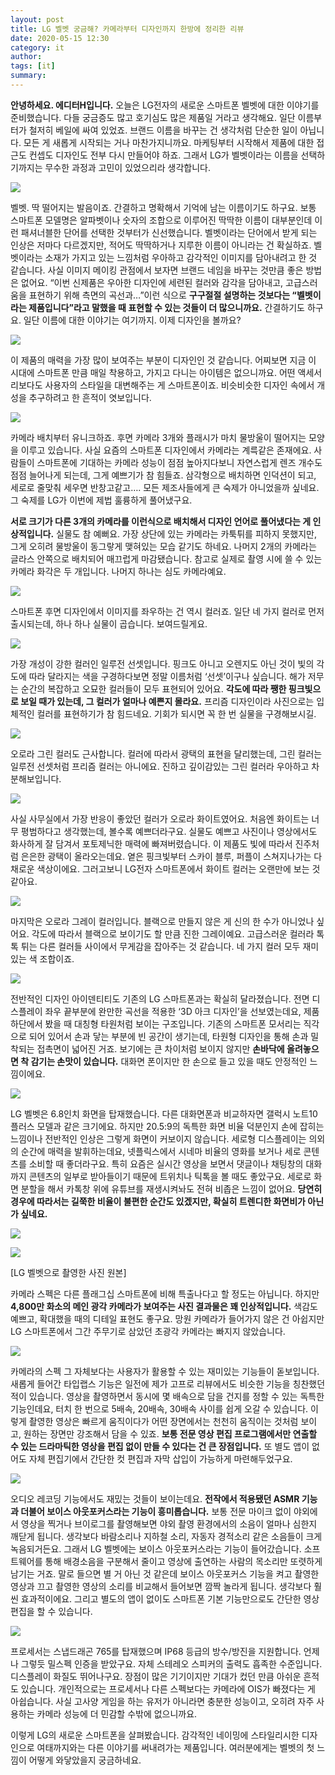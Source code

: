 ```yaml
---
layout: post
title: LG 벨벳 궁금해? 카메라부터 디자인까지 한방에 정리한 리뷰
date: 2020-05-15 12:30
category: it
author: 
tags: [it]
summary: 
---
```



**안녕하세요. 에디터H입니다.** 오늘은 LG전자의 새로운 스마트폰 벨벳에 대한 이야기를 준비했습니다. 다들 궁금증도 많고 호기심도 많은 제품일 거라고 생각해요. 일단 이름부터가 철저히 베일에 싸여 있었죠. 브랜드 이름을 바꾸는 건 생각처럼 단순한 일이 아닙니다. 모든 게 새롭게 시작되는 거나 마찬가지니까요. 마케팅부터 시작해서 제품에 대한 접근도 컨셉도 디자인도 전부 다시 만들어야 하죠. 그래서 LG가 벨벳이라는 이름을 선택하기까지는 무수한 과정과 고민이 있었으리라 생각합니다.

![](https://img1.daumcdn.net/thumb/R720x0/?fname=https%3A%2F%2Ft1.daumcdn.net%2Fliveboard%2Fthe-edit%2Fc4fd01bce3044f4a928076976a17e3e5.JPG)

벨벳. 딱 떨어지는 발음이죠. 간결하고 명확해서 기억에 남는 이름이기도 하구요. 보통 스마트폰 모델명은 알파벳이나 숫자의 조합으로 이루어진 딱딱한 이름이 대부분인데 이런 패셔너블한 단어를 선택한 것부터가 신선했습니다. 벨벳이라는 단어에서 받게 되는 인상은 저마다 다르겠지만, 적어도 딱딱하거나 지루한 이름이 아니라는 건 확실하죠. 벨벳이라는 소재가 가지고 있는 느낌처럼 우아하고 감각적인 이미지를 담아내려고 한 것 같습니다. 사실 이미지 메이킹 관점에서 보자면 브랜드 네임을 바꾸는 것만큼 좋은 방법은 없어요. “이번 신제품은 우아한 디자인에 세련된 컬러와 감각을 담아내고, 고급스러움을 표현하기 위해 측면의 곡선과…”이런 식으로  **구구절절 설명하는 것보다는 “벨벳이라는 제품입니다”라고 말했을 때 표현할 수 있는 것들이 더 많으니까요.** 간결하기도 하구요. 일단 이름에 대한 이야기는 여기까지. 이제 디자인을 볼까요?

![](https://img1.daumcdn.net/thumb/R720x0/?fname=https%3A%2F%2Ft1.daumcdn.net%2Fliveboard%2Fthe-edit%2Fcd07b62796b04692812cc4d0c297fd40.JPG)

이 제품의 매력을 가장 많이 보여주는 부분이 디자인인 것 같습니다. 어찌보면 지금 이 시대에 스마트폰 만큼 매일 착용하고, 가지고 다니는 아이템은 없으니까요. 어떤 액세서리보다도 사용자의 스타일을 대변해주는 게 스마트폰이죠. 비슷비슷한 디자인 속에서 개성을 추구하려고 한 흔적이 엿보입니다.

![](https://img1.daumcdn.net/thumb/R720x0/?fname=https%3A%2F%2Ft1.daumcdn.net%2Fliveboard%2Fthe-edit%2F43c9ef5386ec4b25893d538207961392.JPG)

카메라 배치부터 유니크하죠. 후면 카메라 3개와 플래시가 마치 물방울이 떨어지는 모양을 이루고 있습니다. 사실 요즘의 스마트폰 디자인에서 카메라는 계륵같은 존재에요. 사람들이 스마트폰에 기대하는 카메라 성능이 점점 높아지다보니 자연스럽게 렌즈 개수도 점점 늘어나게 되는데, 그게 예쁘기가 참 힘들죠. 삼각형으로 배치하면 인덕션이 되고, 세로로 줄맞춰 세우면 반창고같고…. 모든 제조사들에게 큰 숙제가 아니었을까 싶네요. 그 숙제를 LG가 이번에 제법 훌륭하게 풀어냈구요.

  

**서로 크기가 다른 3개의 카메라를 이런식으로 배치해서 디자인 언어로 풀어냈다는 게 인상적입니다.**  실물도 참 예뻐요. 가장 상단에 있는 카메라는 카툭튀를 피하지 못했지만, 그게 오히려 물방울이 동그랗게 맺혀있는 모습 같기도 하네요. 나머지 2개의 카메라는 글라스 안쪽으로 배치되어 매끄럽게 마감됐습니다. 참고로 실제로 촬영 시에 쓸 수 있는 카메라 화각은 두 개입니다. 나머지 하나는 심도 카메라예요.

![](https://img1.daumcdn.net/thumb/R720x0/?fname=https%3A%2F%2Ft1.daumcdn.net%2Fliveboard%2Fthe-edit%2F4b816105e9f44de0a5c056d1f4bfacf2.JPG)

스마트폰 후면 디자인에서 이미지를 좌우하는 건 역시 컬러죠. 일단 네 가지 컬러로 먼저 출시되는데, 하나 하나 실물이 곱습니다. 보여드릴게요.

![](https://img1.daumcdn.net/thumb/R720x0/?fname=https%3A%2F%2Ft1.daumcdn.net%2Fliveboard%2Fthe-edit%2F02b01c60a26e480c9e4d0178e74505cc.JPG)

가장 개성이 강한 컬러인 일루전 선셋입니다. 핑크도 아니고 오렌지도 아닌 것이 빛의 각도에 따라 달라지는 색을 구경하다보면 정말 이름처럼 ‘선셋’이구나 싶습니다. 해가 저무는 순간의 복잡하고 오묘한 컬러들이 모두 표현되어 있어요.  **각도에 따라 쨍한 핑크빛으로 보일 때가 있는데, 그 컬러가 얼마나 예쁜지 몰라요.** 프리즘 디자인이라 사진으로는 입체적인 컬러를 표현하기가 참 힘드네요. 기회가 되시면 꼭 한 번 실물을 구경해보시길.

![](https://img1.daumcdn.net/thumb/R720x0/?fname=https%3A%2F%2Ft1.daumcdn.net%2Fliveboard%2Fthe-edit%2F21904508f50d4972a728962f0d9b250c.JPG)

오로라 그린 컬러도 근사합니다. 컬러에 따라서 광택의 표현을 달리했는데, 그린 컬러는 일루전 선셋처럼 프리즘 컬러는 아니에요. 진하고 깊이감있는 그린 컬러라 우아하고 차분해보입니다.

![](https://img1.daumcdn.net/thumb/R720x0/?fname=https%3A%2F%2Ft1.daumcdn.net%2Fliveboard%2Fthe-edit%2Feb530cb462cf4332b0bc22a06aedc2c8.JPG)

사실 사무실에서 가장 반응이 좋았던 컬러가 오로라 화이트였어요. 처음엔 화이트는 너무 평범하다고 생각했는데, 볼수록 예쁘더라구요. 실물도 예쁘고 사진이나 영상에서도 화사하게 잘 담겨서 포토제닉한 매력에 빠져버렸습니다. 이 제품도 빛에 따라서 진주처럼 은은한 광택이 올라오는데요. 옅은 핑크빛부터 스카이 블루, 퍼플이 스쳐지나가는 다채로운 색상이에요. 그러고보니 LG전자 스마트폰에서 화이트 컬러는 오랜만에 보는 것 같아요.

![](https://img1.daumcdn.net/thumb/R720x0/?fname=https%3A%2F%2Ft1.daumcdn.net%2Fliveboard%2Fthe-edit%2F088ec81ae25c49db977d3a00a527e9e2.JPG)

마지막은 오로라 그레이 컬러입니다. 블랙으로 만들지 않은 게 신의 한 수가 아니었나 싶어요. 각도에 따라서 블랙으로 보이기도 할 만큼 진한 그레이예요. 고급스러운 컬러라 톡톡 튀는 다른 컬러들 사이에서 무게감을 잡아주는 것 같습니다. 네 가지 컬러 모두 재미있는 색 조합이죠.

![](https://img1.daumcdn.net/thumb/R720x0/?fname=https%3A%2F%2Ft1.daumcdn.net%2Fliveboard%2Fthe-edit%2F793aed61fd4a41728e955e0ae5bc72a4.JPG)

전반적인 디자인 아이덴티티도 기존의 LG 스마트폰과는 확실히 달라졌습니다. 전면 디스플레이 좌우 끝부분에 완만한 곡선을 적용한 ‘3D 아크 디자인’을 선보였는데요, 제품 하단에서 봤을 때 대칭형 타원처럼 보이는 구조입니다. 기존의 스마트폰 모서리는 직각으로 되어 있어서 손과 닿는 부분에 빈 공간이 생기는데, 타원형 디자인을 통해 손과 밀착되는 접촉면이 넓어진 거죠. 보기에는 큰 차이처럼 보이지 않지만  **손바닥에 올려놓으면 착 감기는 손맛이 있습니다.** 대화면 폰이지만 한 손으로 들고 있을 때도 안정적인 느낌이에요.

![](https://img1.daumcdn.net/thumb/R720x0/?fname=https%3A%2F%2Ft1.daumcdn.net%2Fliveboard%2Fthe-edit%2Fc3fc63de3f3f4fefa09530df9160ee99.JPG)

LG 벨벳은 6.8인치 화면을 탑재했습니다. 다른 대화면폰과 비교하자면 갤럭시 노트10 플러스 모델과 같은 크기에요. 하지만 20.5:9의 독특한 화면 비율 덕분인지 손에 잡히는 느낌이나 전반적인 인상은 그렇게 화면이 커보이지 않습니다. 세로형 디스플레이는 의외의 순간에 매력을 발휘하는데요, 넷플릭스에서 시네마 비율의 영화를 보거나 세로 콘텐츠를 소비할 때 좋더라구요. 특히 요즘은 실시간 영상을 보면서 댓글이나 채팅창의 대화까지 콘텐츠의 일부로 받아들이기 때문에 트위치나 틱톡을 볼 때도 좋았구요. 세로로 화면 분할을 해서 카톡창 위에 유튜브를 재생시켜놔도 전혀 비좁은 느낌이 없어요.  **당연히 경우에 따라서는 길쭉한 비율이 불편한 순간도 있겠지만, 확실히 트렌디한 화면비가 아닌가 싶네요.**

![](https://img1.daumcdn.net/thumb/R720x0/?fname=https%3A%2F%2Ft1.daumcdn.net%2Fliveboard%2Fthe-edit%2F7870e56f93154ff092eed8b6928a2091.JPG)

![](https://img1.daumcdn.net/thumb/R720x0/?fname=https%3A%2F%2Ft1.daumcdn.net%2Fliveboard%2Fthe-edit%2F28ce1fc06c1441129e5cccaad11c834c.JPG)

[LG 벨벳으로 촬영한 사진 원본]  

카메라 스펙은 다른 플래그십 스마트폰에 비해 특출나다고 할 정도는 아닙니다. 하지만 **4,800만 화소의 메인 광각 카메라가 보여주는 사진 결과물은 꽤 인상적입니다.**  색감도 예쁘고, 확대했을 때의 디테일 표현도 좋구요. 망원 카메라가 들어가지 않은 건 아쉽지만 LG 스마트폰에서 그간 주무기로 삼았던 초광각 카메라는 빠지지 않았습니다.

![](https://img1.daumcdn.net/thumb/R720x0/?fname=https%3A%2F%2Ft1.daumcdn.net%2Fliveboard%2Fthe-edit%2F7e2e8309ab374a31a9ea1da4638ed345.JPG)

카메라의 스펙 그 자체보다는 사용자가 활용할 수 있는 재미있는 기능들이 돋보입니다. 새롭게 들어간 타입랩스 기능은 일전에 제가 고프로 리뷰에서도 비슷한 기능을 칭찬했던 적이 있습니다. 영상을 촬영하면서 동시에 몇 배속으로 담을 건지를 정할 수 있는 독특한 기능인데요, 터치 한 번으로 5배속, 20배속, 30배속 사이를 쉽게 오갈 수 있습니다. 이렇게 촬영한 영상은 빠르게 움직이다가 어떤 장면에서는 천천히 움직이는 것처럼 보이고, 원하는 장면만 강조해서 담을 수 있죠.  **보통 전문 영상 편집 프로그램에서만 연출할 수 있는 드라마틱한 영상을 편집 없이 만들 수 있다는 건 큰 장점입니다.** 또 별도 앱이 없어도 자체 편집기에서 간단한 컷 편집과 자막 삽입이 가능하게 마련해두었구요.

![](https://img1.daumcdn.net/thumb/R720x0/?fname=https%3A%2F%2Ft1.daumcdn.net%2Fliveboard%2Fthe-edit%2F31792203e3324c60bd8886169ba4392c.JPG)

오디오 레코딩 기능에서도 재밌는 것들이 보이는데요.  **전작에서 적용됐던 ASMR 기능과 더불어 보이스 아웃포커스라는 기능이 흥미롭습니다.**  보통 전문 마이크 없이 야외에서 영상을 찍거나 브이로그를 촬영해보면 야외 촬영 환경에서의 소음이 얼마나 심한지 깨닫게 됩니다. 생각보다 바람소리나 지하철 소리, 자동자 경적소리 같은 소음들이 크게 녹음되거든요. 그래서 LG 벨벳에는 보이스 아웃포커스라는 기능이 들어갔습니다. 소프트웨어를 통해 배경소음을 구분해서 줄이고 영상에 출연하는 사람의 목소리만 또렷하게 남기는 거죠. 말로 들으면 별 거 아닌 것 같은데 보이스 아웃포커스 기능을 켜고 촬영한 영상과 끄고 촬영한 영상의 소리를 비교해서 들어보면 깜짝 놀라게 됩니다. 생각보다 훨씬 효과적이에요. 그리고 별도의 앱이 없이도 스마트폰 기본 기능만으로도 간단한 영상 편집을 할 수 있습니다.

![](https://img1.daumcdn.net/thumb/R720x0/?fname=https%3A%2F%2Ft1.daumcdn.net%2Fliveboard%2Fthe-edit%2Ff39477ed323d45c69c35ba72bdcaf4e5.JPG)

프로세서는 스냅드래곤 765를 탑재했으며 IP68 등급의 방수/방진을 지원합니다. 언제나 그렇듯 밀스펙 인증을 받았구요. 자체 스테레오 스피커의 출력도 흡족한 수준입니다. 디스플레이 화질도 뛰어나구요. 장점이 많은 기기이지만 기대가 컸던 만큼 아쉬운 흔적도 있습니다. 개인적으로는 프로세서나 다른 스펙보다는 카메라에 OIS가 빠졌다는 게 아쉽습니다. 사실 고사양 게임을 하는 유저가 아니라면 충분한 성능이고, 오히려 자주 사용하는 카메라 성능에 더 민감할 수밖에 없으니까요.

  

이렇게 LG의 새로운 스마트폰을 살펴봤습니다. 감각적인 네이밍에 스타일리시한 디자인으로 여태까지와는 다른 이야기를 써내려가는 제품입니다. 여러분에게는 벨벳의 첫 느낌이 어떻게 와닿았을지 궁금하네요.